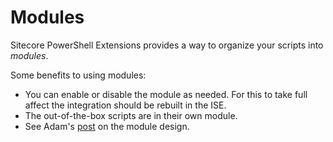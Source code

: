 # Modules

Sitecore PowerShell Extensions provides a way to organize your scripts into *modules*. 

Some benefits to using modules:
* You can enable or disable the module as needed. For this to take full affect the integration should be rebuilt in the ISE.
* The out-of-the-box scripts are in their own module.
* See Adam's [post][1] on the module design.

[1]: http://blog.najmanowicz.com/2014/11/01/sitecore-powershell-extensions-3-0-modules-proposal/
